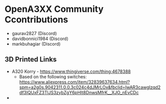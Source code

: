 # OpenA3XX Community Ccontributions

- gaurav2827 (Discord)
- davidbonnici1984 (Discord)
- markbuhagiar (Discord)


## 3D Printed Links

- A320 Korry - https://www.thingiverse.com/thing:4678388
  - Based on the following switches: https://www.aliexpress.com/item/32839637634.html?spm=a2g0s.9042311.0.0.3c024c4dJMrLOx&fbclid=IwAR3cawglzqd2df3IQUxFZ3TlJS3zybZgY6pHIt8DnwsMfrK__XJO_nEvCDc
- 